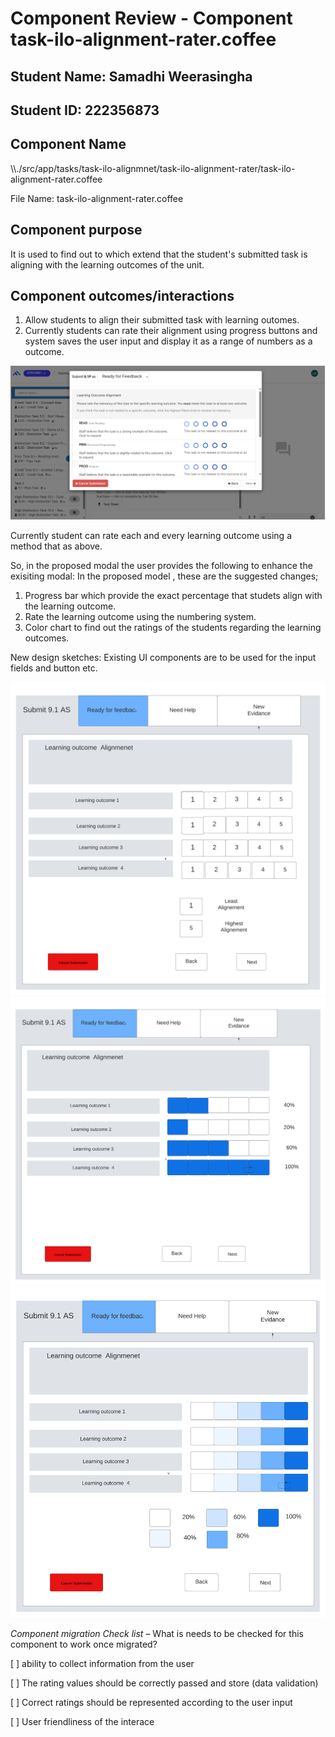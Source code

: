 # Component Review - Component task-ilo-alignment-rater.coffee

## Student Name: Samadhi Weerasingha

## Student ID: 222356873

## Component Name

\\\\./src/app/tasks/task-ilo-alignmnet/task-ilo-alignment-rater/task-ilo-alignment-rater.coffee

File Name: task-ilo-alignment-rater.coffee

## Component purpose

It is used to find out to which extend that the student's submitted task is aligning with the
learning outcomes of the unit.

## Component outcomes/interactions

1. Allow students to align their submitted task with learning outomes.
2. Currently students can rate their alignment using progress buttons and system saves the user
   input and display it as a range of numbers as a outcome.

![existing modal](public/iloalignment-rater-existing.png)

Currently student can rate each and every learning outcome using a method that as above.

So, in the proposed modal the user provides the following to enhance the exisiting modal: In the
proposed model , these are the suggested changes;

1. Progress bar which provide the exact percentage that studets align with the learning outcome.
2. Rate the learning outcome using the numbering system.
3. Color chart to find out the ratings of the students regarding the learning outcomes.

New design sketches: Existing UI components are to be used for the input fields and button etc.

![new modal sketch 1](public/iloalignment-rater-updated1.png)
![new modal sketch 2](public/iloalignment-rater-updated2.png)
![new modal sketch 3](public/iloalignment-rater-updated3.png)

_Component migration Check list_ – What is needs to be checked for this component to work once
migrated?

[ ] ability to collect information from the user

[ ] The rating values should be correctly passed and store (data validation)

[ ] Correct ratings should be represented according to the user input

[ ] User friendliness of the interace
